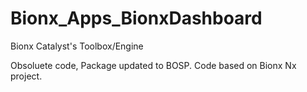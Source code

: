 Bionx_Apps_BionxDashboard
=========================

Bionx Catalyst's Toolbox/Engine

Obsoluete code, Package updated to BOSP. Code based on Bionx Nx project.
